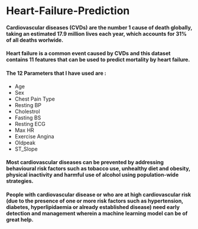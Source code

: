 # Heart-Failure-Prediction

#### Cardiovascular diseases (CVDs) are the number 1 cause of death globally, taking an estimated 17.9 million lives each year, which accounts for 31% of all deaths worlwide.
#### Heart failure is a common event caused by CVDs and this dataset contains 11 features that can be used to predict mortality by heart failure.

#### The 12 Parameters that I have used are :
- Age
- Sex
- Chest Pain Type
- Resting BP
- Cholestrol
- Fasting BS
- Resting ECG
- Max HR
- Exercise Angina
- Oldpeak
- ST_Slope

#### Most cardiovascular diseases can be prevented by addressing behavioural risk factors such as tobacco use, unhealthy diet and obesity, physical inactivity and harmful use of alcohol using population-wide strategies.

#### People with cardiovascular disease or who are at high cardiovascular risk (due to the presence of one or more risk factors such as hypertension, diabetes, hyperlipidaemia or already established disease) need early detection and management wherein a machine learning model can be of great help.
